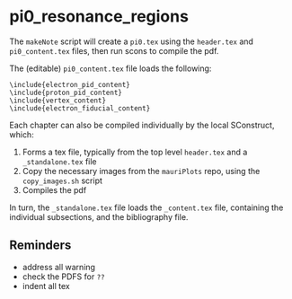 # pi0_resonance_regions


The `makeNote` script will create a `pi0.tex` using the 
`header.tex` and `pi0_content.tex` files, then run scons to compile the pdf.

The  (editable) `pi0_content.tex` file loads the following:

```
\include{electron_pid_content}
\include{proton_pid_content}
\include{vertex_content}
\include{electron_fiducial_content}
```
 

Each chapter can also be compiled individually by the local SConstruct, which:

1. Forms a tex file, typically from the top level `header.tex` and a 
`_standalone.tex` file
2. Copy the necessary images from the `mauriPlots` repo, 
using the `copy_images.sh` script
3. Compiles the pdf 

In turn, the `_standalone.tex` file loads the `_content.tex` file,
containing the individual subsections, and the bibliography file.



## Reminders

- address all warning
- check the PDFS for `??`
- indent all tex